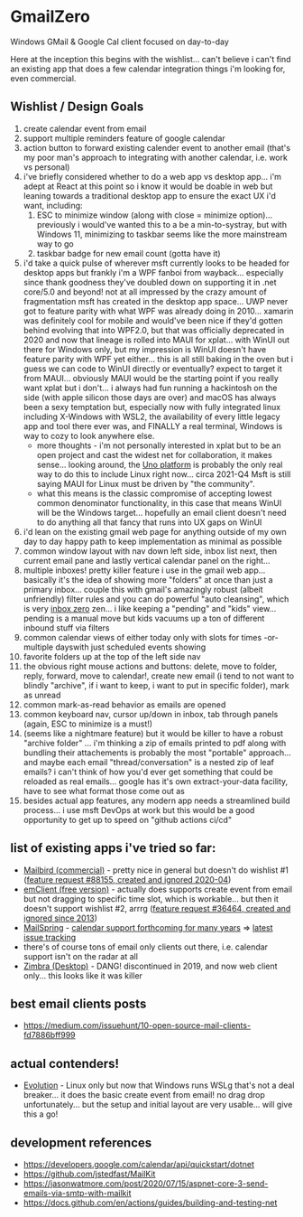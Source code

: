 # GmailZero
Windows GMail &amp; Google Cal client focused on day-to-day

Here at the inception this begins with the wishlist... can't believe i can't find an existing app that does a few calendar integration things i'm looking for, even commercial.

## Wishlist / Design Goals
1. create calendar event from email
1. support multiple reminders feature of google calendar
1. action button to forward existing calender event to another email (that's my poor man's approach to integrating with another calendar, i.e. work vs personal)
3. i've briefly considered whether to do a web app vs desktop app... i'm adept at React at this point so i know it would be doable in web but leaning towards a traditional desktop app to ensure the exact UX i'd want, including:
   1. ESC to minimize window (along with close = minimize option)... previously i would've wanted this to a be a min-to-systray, but with Windows 11, minimizing to taskbar seems like the more mainstream way to go
   1. taskbar badge for new email count (gotta have it)
4. i'd take a quick pulse of wherever msft currently looks to be headed for desktop apps but frankly i'm a WPF fanboi from wayback... especially since thank goodness they've doubled down on supporting it in .net core/5.0 and beyond! not at all impressed by the crazy amount of fragmentation msft has created in the desktop app space... UWP never got to feature parity with what WPF was already doing in 2010... xamarin was definitely cool for mobile and would've been nice if they'd gotten behind evolving that into WPF2.0, but that was officially deprecated in 2020 and now that lineage is rolled into MAUI for xplat... with WinUI out there for Windows only, but my impression is WinUI doesn't have feature parity with WPF yet either... this is all still baking in the oven but i guess we can code to WinUI directly or eventually? expect to target it from MAUI... obviously MAUI would be the starting point if you really want xplat but i don't... i always had fun running a hackintosh on the side (with apple silicon those days are over) and macOS has always been a sexy temptation but, especially now with fully integrated linux including X-Windows with WSL2, the availability of every little legacy app and tool there ever was, and FINALLY a real terminal, Windows is way to cozy to look anywhere else.
    - more thoughts - i'm not personally interested in xplat but to be an open project and cast the widest net for collaboration, it makes sense... looking around, the [Uno platform](https://platform.uno/) is probably the only real way to do this to include Linux right now... circa 2021-Q4 Msft is still saying MAUI for Linux must be driven by "the community".
    - what this means is the classic compromise of accepting lowest common denominator functionality, in this case that means WinUI will be the Windows target... hopefully an email client doesn't need to do anything all that fancy that runs into UX gaps on WinUI
6. i'd lean on the existing gmail web page for anything outside of my own day to day happy path to keep implementation as minimal as possible
7. common window layout with nav down left side, inbox list next, then current email pane and lastly vertical calendar panel on the right...
8. multiple inboxes! pretty killer feature i use in the gmail web app... basically it's the idea of showing more "folders" at once than just a primary inbox... couple this with gmail's amazingly robust (albeit unfriendly) filter rules and you can do powerful "auto cleansing", which is very [inbox zero](https://en.wikipedia.org/wiki/Merlin_Mann) zen... i like keeping a "pending" and "kids" view... pending is a manual move but kids vacuums up a ton of different inbound stuff via filters
9. common calendar views of either today only with slots for times -or- multiple dayswith just scheduled events showing
10. favorite folders up at the top of the left side nav
11. the obvious right mouse actions and buttons: delete, move to folder, reply, forward, move to calendar!, create new email (i tend to not want to blindly "archive", if i want to keep, i want to put in specific folder), mark as unread
12. common mark-as-read behavior as emails are opened
13. common keyboard nav, cursor up/down in inbox, tab through panels (again, ESC to minimize is a must!)
14. (seems like a nightmare feature) but it would be killer to have a robust "archive folder" ... i'm thinking a zip of emails printed to pdf along with bundling their attachements is probably the most "portable" approach... and maybe each email "thread/conversation" is a nested zip of leaf emails? i can't think of how you'd ever get something that could be reloaded as real emails... google has it's own extract-your-data facility, have to see what format those come out as
15. besides actual app features, any modern app needs a streamlined build process... i use msft DevOps at work but this would be a good opportunity to get up to speed on "github actions ci/cd"

## list of existing apps i've tried so far:
  - [Mailbird (commercial)](https://mailbird.com) - pretty nice in general but doesn't do wishlist #1 ([feature request #88155, created and ignored 2020-04](https://mailbird.featureupvote.com/suggestions/88155/calendar-convert-email-into-an-appointment-andor-task))
  - [emClient (free version)](https://www.emclient.com/) - actually does supports create event from email but not dragging to specific time slot, which is workable... but then it doesn't support wishlist #2, arrrg ([feature request #36464, created and ignored since 2013](https://forum.emclient.com/t/any-plans-to-support-multiple-reminders-for-calendar-events/36464))
  - [MailSpring](https://getmailspring.com/) - [calendar support forthcoming for many years](https://github.com/Foundry376/Mailspring/issues/199) => [latest issue tracking](https://community.getmailspring.com/t/calendar-support/85/13)
  - there's of course tons of email only clients out there, i.e. calendar support isn't on the radar at all
  - [Zimbra (Desktop)](https://www.zimbra.com/downloads/zimbra-desktop/) - DANG! discontinued in 2019, and now web client only... this looks like it was killer

## best email clients posts
- https://medium.com/issuehunt/10-open-source-mail-clients-fd7886bff999

## actual contenders!
- [Evolution](https://riseup.net/en/email/clients/evolution) - Linux only but now that Windows runs WSLg that's not a deal breaker... it does the basic create event from email! no drag drop unfortunately... but the setup and initial layout are very usable... will give this a go!

## development references
- https://developers.google.com/calendar/api/quickstart/dotnet
- https://github.com/jstedfast/MailKit
- https://jasonwatmore.com/post/2020/07/15/aspnet-core-3-send-emails-via-smtp-with-mailkit
- https://docs.github.com/en/actions/guides/building-and-testing-net

